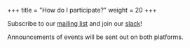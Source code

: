 +++
title = "How do I participate?"
weight = 20
+++

Subscribe to our [mailing list](https://lists.ufl.edu/cgi-bin/wa?SUBED1=REPRODUCIBILITEA&A=1) and join our [slack](https://join.slack.com/t/ufreproducibilitea/signup)!

Announcements of events will be sent out on both platforms.